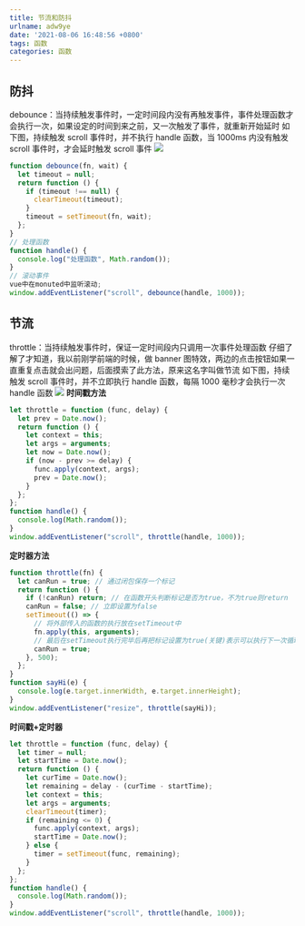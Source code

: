 ```yaml
---
title: 节流和防抖
urlname: adw9ye
date: '2021-08-06 16:48:56 +0800'
tags: 函数
categories: 函数
---
```


## 防抖

debounce：当持续触发事件时，一定时间段内没有再触发事件，事件处理函数才会执行一次，如果设定的时间到来之前，又一次触发了事件，就重新开始延时
如下图，持续触发 scroll 事件时，并不执行 handle 函数，当 1000ms 内没有触发 scroll 事件时，才会延时触发 scroll 事件
![](https://cdn.nlark.com/yuque/0/2021/png/12838787/1628242113416-3f6c7ede-c78b-44c0-8782-053b678ef9f0.png#align=left&display=inline&height=148&margin=%5Bobject%20Object%5D&originHeight=148&originWidth=698&size=0&status=done&style=none&width=698)

```javascript
function debounce(fn, wait) {
  let timeout = null;
  return function () {
    if (timeout !== null) {
      clearTimeout(timeout);
    }
    timeout = setTimeout(fn, wait);
  };
}
// 处理函数
function handle() {
  console.log("处理函数", Math.random());
}
// 滚动事件
vue中在monuted中监听滚动;
window.addEventListener("scroll", debounce(handle, 1000));
```

## 节流

throttle：当持续触发事件时，保证一定时间段内只调用一次事件处理函数
仔细了解了才知道，我以前刚学前端的时候，做 banner 图特效，两边的点击按钮如果一直重复点击就会出问题，后面摸索了此方法，原来这名字叫做节流
如下图，持续触发 scroll 事件时，并不立即执行 handle 函数，每隔 1000 毫秒才会执行一次 handle 函数
![](https://cdn.nlark.com/yuque/0/2021/png/12838787/1628242200176-77c64e04-5c8a-4653-bba6-ec40b2a50769.png#align=left&display=inline&height=319&margin=%5Bobject%20Object%5D&originHeight=319&originWidth=328&size=0&status=done&style=none&width=328)
**时间戳方法**

```javascript
let throttle = function (func, delay) {
  let prev = Date.now();
  return function () {
    let context = this;
    let args = arguments;
    let now = Date.now();
    if (now - prev >= delay) {
      func.apply(context, args);
      prev = Date.now();
    }
  };
};
function handle() {
  console.log(Math.random());
}
window.addEventListener("scroll", throttle(handle, 1000));
```

**定时器方法**

```javascript
function throttle(fn) {
  let canRun = true; // 通过闭包保存一个标记
  return function () {
    if (!canRun) return; // 在函数开头判断标记是否为true，不为true则return
    canRun = false; // 立即设置为false
    setTimeout(() => {
      // 将外部传入的函数的执行放在setTimeout中
      fn.apply(this, arguments);
      // 最后在setTimeout执行完毕后再把标记设置为true(关键)表示可以执行下一次循环了。当定时器没有执行的时候标记永远是false，在开头被return掉
      canRun = true;
    }, 500);
  };
}
function sayHi(e) {
  console.log(e.target.innerWidth, e.target.innerHeight);
}
window.addEventListener("resize", throttle(sayHi));
```

**时间戳+定时器**

```javascript
let throttle = function (func, delay) {
  let timer = null;
  let startTime = Date.now();
  return function () {
    let curTime = Date.now();
    let remaining = delay - (curTime - startTime);
    let context = this;
    let args = arguments;
    clearTimeout(timer);
    if (remaining <= 0) {
      func.apply(context, args);
      startTime = Date.now();
    } else {
      timer = setTimeout(func, remaining);
    }
  };
};
function handle() {
  console.log(Math.random());
}
window.addEventListener("scroll", throttle(handle, 1000));
```

